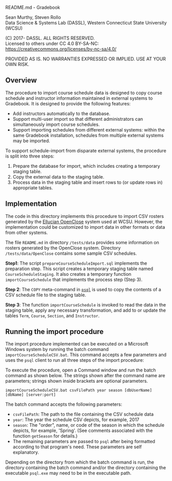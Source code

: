 README.md - Gradebook

Sean Murthy, Steven Rollo   
Data Science & Systems Lab (DASSL), Western Connecticut State University (WCSU)

(C) 2017- DASSL. ALL RIGHTS RESERVED.   
Licensed to others under CC 4.0 BY-SA-NC:   
https://creativecommons.org/licenses/by-nc-sa/4.0/

PROVIDED AS IS. NO WARRANTIES EXPRESSED OR IMPLIED. USE AT YOUR OWN RISK.


## Overview

The procedure to import course schedule data is designed to copy course schedule and instructor
information maintained in external systems to Gradebook. It is designed to provide the
following features:
- Add instructors automatically to the database.
- Support multi-user import so that different administrators can simultaneously
import course schedules.
- Support importing schedules from different external systems: within the same
Gradebook installation, schedules from multiple external systems may be imported.

To support schedule-import from disparate external systems, the procedure is split
into three steps:
1. Prepare the database for import, which includes creating a temporary staging
table.
2. Copy the external data to the staging table.
3. Process data in the staging table and insert rows to (or update rows in)
appropriate tables.


## Implementation

The code in this directory implements this procedure to import CSV rosters
generated by the [Ellucian OpenClose](http://www.ellucian.com/student-information-system/)
system used at WCSU. However, the implementation could be customized to import
data in other formats or data from other systems.

The file `README.md` in directory `/tests/data` provides some information on
rosters generated by the OpenClose system. Directory `/tests/data/OpenClose` contains
some sample CSV schedules.

__Step1__: The script `prepareCourseScheduleImport.sql` implements the preparation step.
This script creates a temporary staging table named `CourseScheduleStaging`. It also
creates a temporary function `importCourseSchedule` that implements the process step
(Step 3).

__Step 2__: The `COPY` meta-command in [`psql`](https://www.postgresql.org/docs/9.6/static/app-psql.html)
is used to copy the contents of a CSV schedule file to the staging table.

__Step 3__: The function `importCourseSchedule` is invoked to read the data in the
staging table, apply any necessary transformation, and add to or update the
tables `Term`, `Course`, `Section`, and
`Instructor`.

## Running the import procedure

The import procedure implemented can be executed on a Microsoft Windows
system by running the batch command `importCourseScheduleCSV.bat`. This command accepts
a few parameters and uses the `psql` client to run all three steps of the import procedure:

To execute the procedure, open a Command window and run the batch command as shown
below. The strings shown after the command name are parameters; strings
shown inside brackets are optional parameters.

`importCourseScheduleCSV.bat csvFilePath year season [dbUserName] [dbName] [server:port]`

The batch command accepts the following parameters:
- `csvFilePath`: The path to the file containing the CSV schedule data
- `year`: The year the schedule CSV depicts, for example, 2017
- `season`: The "order", name, or code of the season in which the schedule depicts, for example, 'Spring'. (See comments associated with the function `getSeason` for
details.)
- The remaining parameters are passed to `psql` after being formatted according
to that program's need. These parameters are self explanatory.

Depending on the directory from which the batch command is run, the directory
containing the batch command and/or the directory containing the executable
`psql.exe` may need to be in the executable path.
